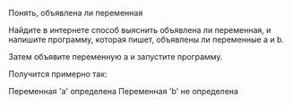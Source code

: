 Понять, объявлена ли переменная

Найдите в интернете способ выяснить объявлена ли переменная, и напишите программу, которая пишет, объявлены ли переменные a и b.

Затем объявите переменную a и запустите программу.

Получится примерно так:

Переменная 'a' определена
Переменная 'b' не определена
